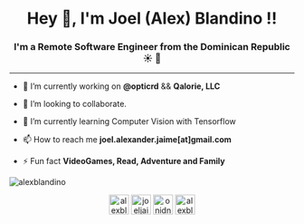 <!--
**JoelJaimeB/joeljaimeb** is a ✨ _special_ ✨ repository because its `README.md` (this file) appears on your GitHub profile.

Here are some ideas to get you started:

- 🔭 I’m currently working on ...
- 🌱 I’m currently learning ...
- 👯 I’m looking to collaborate on ...
- 🤔 I’m looking for help with ...
- 💬 Ask me about ...
- 📫 How to reach me: ...
- 😄 Pronouns: ...
- ⚡ Fun fact: ...
-->

<h1 align="center">Hey 👋, I'm Joel (Alex) Blandino !!</h1>
<h3 align="center">I'm a Remote Software Engineer from the Dominican Republic ☀️ 🌴</h3>
<hr/>

- 🔭 I’m currently working on **@opticrd** && **Qalorie, LLC**

- 👯 I’m looking to collaborate.

- 🌱 I’m currently learning Computer Vision with Tensorflow

- 📫 How to reach me **joel.alexander.jaime[at]gmail.com**

- ⚡ Fun fact **VideoGames, Read, Adventure and Family**

<img src="https://github-readme-stats.vercel.app/api?username=alexblandino&show_icons=true" alt="alexblandino" /> </p>

<p align="center">
<a href="https://twitter.com/alexblandinoo" target="blank"><img align="center" src="https://cdn.jsdelivr.net/npm/simple-icons@3.0.1/icons/twitter.svg" alt="alexblandinoo" height="35" width="35" /></a>
<a href="https://linkedin.com/in/joeljaimeb" target="blank"><img align="center" src="https://cdn.jsdelivr.net/npm/simple-icons@3.0.1/icons/linkedin.svg" alt="joeljaimeb" height="35" width="35" /></a>
<a href="https://fb.com/onidnalbj" target="blank"><img align="center" src="https://cdn.jsdelivr.net/npm/simple-icons@3.0.1/icons/facebook.svg" alt="onidnalbj" height="35" width="35" /></a>
<a href="https://instagram.com/alexblandino" target="blank"><img align="center" src="https://cdn.jsdelivr.net/npm/simple-icons@3.0.1/icons/instagram.svg" alt="alexblandino" height="35" width="35" /></a>
</p>
